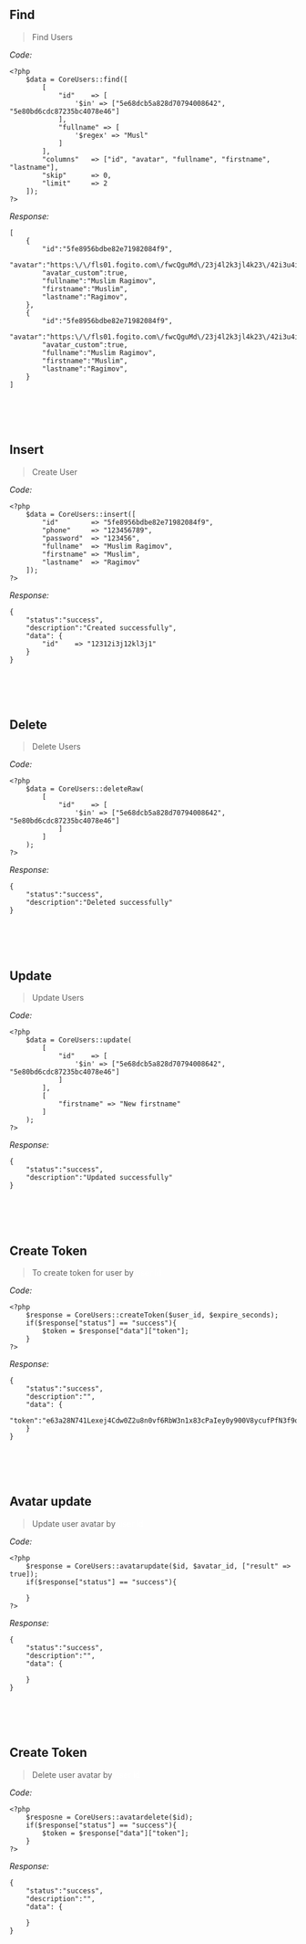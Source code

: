 
## Find
> Find Users

*Code:*

    <?php
        $data = CoreUsers::find([
            [
                "id"    => [
                    '$in' => ["5e68dcb5a828d70794008642", "5e80bd6cdc87235bc4078e46"]
                ],
                "fullname" => [
                    '$regex' => "Musl"
                ]
            ],
            "columns"   => ["id", "avatar", "fullname", "firstname", "lastname"],
            "skip"      => 0,
            "limit"     => 2
        ]);
    ?>

*Response:*

    [
        {
            "id":"5fe8956bdbe82e71982084f9",
            "avatar":"https:\/\/fls01.fogito.com\/fwcQguMd\/23j4l2k3jl4k23\/42i3u4i23u4io232i3u\/50.jpg",
            "avatar_custom":true,
            "fullname":"Muslim Ragimov",
            "firstname":"Muslim",
            "lastname":"Ragimov",
        },
        {
            "id":"5fe8956bdbe82e71982084f9",
            "avatar":"https:\/\/fls01.fogito.com\/fwcQguMd\/23j4l2k3jl4k23\/42i3u4i23u4io232i3u\/50.jpg",
            "avatar_custom":true,
            "fullname":"Muslim Ragimov",
            "firstname":"Muslim",
            "lastname":"Ragimov",
        }
    ]





<br/>
<br/>
<br/>




## Insert
> Create User

*Code:*

    <?php
        $data = CoreUsers::insert([
            "id"        => "5fe8956bdbe82e71982084f9",
            "phone"     => "123456789",
            "password"  => "123456",
            "fullname"  => "Muslim Ragimov",
            "firstname" => "Muslim",
            "lastname"  => "Ragimov"
        ]);
    ?>

*Response:*

    {
        "status":"success", 
        "description":"Created successfully",
        "data": {
            "id"    => "12312i3j12kl3j1"
        }
    }





<br/>
<br/>
<br/>




## Delete
> Delete Users

*Code:*

    <?php
        $data = CoreUsers::deleteRaw(
            [
                "id"    => [
                    '$in' => ["5e68dcb5a828d70794008642", "5e80bd6cdc87235bc4078e46"]
                ]
            ]
        );
    ?>

*Response:*

    {
        "status":"success", 
        "description":"Deleted successfully"
    }






<br/>
<br/>
<br/>







## Update
> Update Users

*Code:*

    <?php
        $data = CoreUsers::update(
            [
                "id"    => [
                    '$in' => ["5e68dcb5a828d70794008642", "5e80bd6cdc87235bc4078e46"]
                ]
            ],
            [
                "firstname" => "New firstname"
            ]
        );
    ?>

*Response:*

    {
        "status":"success", 
        "description":"Updated successfully"
    }





<br/>
<br/>
<br/>







## Create Token
> To create token for user by <font color="#fff">user id</font>

*Code:*

    <?php
        $response = CoreUsers::createToken($user_id, $expire_seconds);
        if($response["status"] == "success"){ 
            $token = $response["data"]["token"];
        }
    ?>

*Response:*

    {
        "status":"success", 
        "description":"", 
        "data": {
            "token":"e63a28N741Lexej4Cdw0Z2u8n0vf6RbW3n1x83cPaIey0y900V8ycufPfN3f9o051y812_87d0c3fb10ba7278cee9100f19648b6800b73f6d"
        }
    }

<br/>
<br/>
<br/>







## Avatar update
> Update user avatar by <font color="#fff">user id</font>

*Code:*

    <?php
        $response = CoreUsers::avatarupdate($id, $avatar_id, ["result" => true]);
        if($response["status"] == "success"){ 
            
        }
    ?>

*Response:*

    {
        "status":"success", 
        "description":"", 
        "data": {
            
        }
    }

<br/>
<br/>
<br/>







## Create Token
> Delete user avatar by <font color="#fff">user id</font>

*Code:*

    <?php
        $resposne = CoreUsers::avatardelete($id);
        if($response["status"] == "success"){ 
            $token = $response["data"]["token"];
        }
    ?>

*Response:*

    {
        "status":"success", 
        "description":"", 
        "data": {

        }
    }
